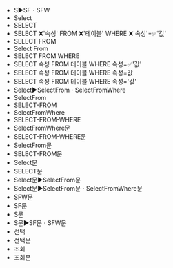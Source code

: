 ﻿- S▶️SFㆍSFW
- Select
- SELECT
- SELECT ❌'속성' FROM ❌'테이블' WHERE ❌'속성'=✅'값'
- SELECT FROM
- Select From
- SELECT FROM WHERE
- SELECT 속성 FROM 테이블 WHERE 속성=✅'값'
- SELECT 속성 FROM 테이블 WHERE 속성=값
- SELECT 속성 FROM 테이블 WHERE 속성='값'
- Select▶️SelectFromㆍSelectFromWhere
- SelectFrom
- SELECT-FROM
- SelectFromWhere
- SELECT-FROM-WHERE
- SelectFromWhere문
- SELECT-FROM-WHERE문
- SelectFrom문
- SELECT-FROM문
- Select문
- SELECT문
- Select문▶️SelectFrom문
- Select문▶️SelectFrom문ㆍSelectFromWhere문
- SFW문
- SF문
- S문
- S문▶️SF문ㆍSFW문
- 선택
- 선택문
- 조회
- 조회문
